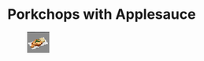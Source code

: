 # Porkchops with Applesauce

<figure><img src="../../../.gitbook/assets/image (32).png" alt=""><figcaption></figcaption></figure>
